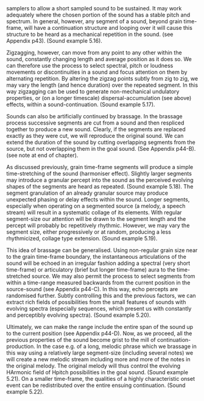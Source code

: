 <page id=53>
samplers to allow a short sampled sound to be sustained. It may work adequately where the chosen portion of the sound has a stable pitch and spectrum. In general, however, any segment of a sound, beyond grain time-frame, will have a continuation structure and looping over it will cause this structure to be heard as a mechanical repetition in the sound. (see Appendix p43). (Sound example 5.16).

Zigzagging, however, can move from any point to any other within the sound, constantly changing length and average position as it does so. We can therefore use the process to select spectral, pitch or loudness movements or discontinuities in a sound and focus attention on them by alternating repetition.  By altering the zigzag points subtly from zig to zig, we may vary the length (and hence duration) over the repeated segment. In this way zigzagging can be used to generate non-mechanical undulatory properties, or (on a longer timescale) dispersal-accumulation (see above) effects, within a sound-continuation. (Sound example 5.17).

Sounds can also be artificially continued by brassage. In the brassage process successive segments are cut from a sound and then respliced together to produce a new sound. Clearly, if the segments are replaced exactly as they were cut, we will reproduce the original sound. We can extend the duration of the sound by cutting overlapping segments from the source, but not overlapping them in the goal sound. (See Appendix p44-B). (see note at end of chapter).

As discussed previously, grain time-frame segments will produce a simple time-stretching of the sound (harmoniser effect). Slightly larger segments may introduce a granular percept into the sound as the perceived evolving shapes of the segments are heard as repeated. (Sound example 5.18). The segment granulation of an already granular source may produce unexpected phasing or delay effects within the sound. Longer segments, especially when operating on a segmented source (a melody, a speech stream) will result in a systematic collage of its elements. With regular segment-size our attention will be drawn to the segment length and the percept will probably bc repetitively rhythmic.  However, we may vary the segment size, either progressively or at random, producing a less rhythmicized, collage type extension. (Sound example 5.19).

This idea of brassage can be generalised. Using non-regular grain size near to the grain time-frame boundary, the instantaneous articulations of the sound will be echoed in an irregular fashion adding a spectral (very short time-frame) or articulatory (brief but longer time-frame) aura to the time-stretched source. We may also permit the process to select segments from within a time-range measured backwards from the current position in the source-sound (see Appendix p44-C). In this way, echo percepts are randomised further. Subtly controlling this and the previous factors, we can extract rich fields of possibilities from the small features of sounds with evolving spectra (especially sequences, which present us with constantly and perceptibly evolving spectra). (Sound example 5.20).

Ultimately, we can make the range include the entire span of the sound up to the current position (see Appendix p44-D). Now, as we proceed, all the previous properties of the sound become grist to the mill of continuation-production. In the case e.g. of a long, melodic phrase which we brassage in this way using a relatively large segment-size (including several notes) we will create a new melodic stream including more and more of the notes in the original melody. The original melody will thus control the evolving HArmonic field of Hpitch possibilities in the goal sound. (Sound example 5.21). On a smaller time-frame, the qualities of a highly characteristic onset event can be redistributed over the entire ensuing continuation. (Sound example 5.22).
</page>

